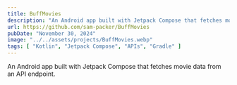```yaml
---
title: BuffMovies
description: "An Android app built with Jetpack Compose that fetches movie data from an API endpoint."
url: https://github.com/sam-packer/BuffMovies
pubDate: "November 30, 2024"
image: "../../assets/projects/BuffMovies.webp"
tags: [ "Kotlin", "Jetpack Compose", "APIs", "Gradle" ]
---
```


An Android app built with Jetpack Compose that fetches movie data from an API endpoint.